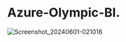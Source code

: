 # Azure-Olympic-BI.       
![Screenshot_20240601-021016](https://github.com/DS-9/Azure-Olympic-BI/assets/52351948/ad28b344-62af-4752-9f2a-cb4c6d061be6)
